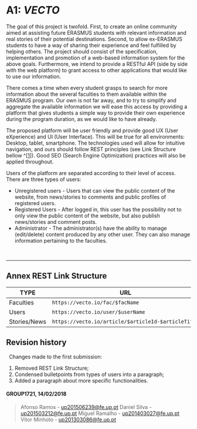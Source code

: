 # A1: ***VECTO***


The goal of this project is twofold. First, to create an online community aimed at assisting future ERASMUS students with relevant information and real stories of their potential destinations. Second, to allow ex-ERASMUS students to have a way of sharing their experience and feel fulfilled by helping others. The project should consist of the specification, implementation and promotion of a web-based information system for the above goals. Furthermore, we intend to provide a RESTful API (side by side with the web platform) to grant access to other applications that would like to use our information.

There comes a time when every student grasps to search for more information about the several faculties to them available within the ERASMUS program. Our own is not far away, and to try to simplify and aggregate the available information we will ease this access by providing a platform that gives students a simple way to provide their own experience during the program duration, as we would like to have already.

The proposed platform will be user friendly and provide good UX (User eXperience) and UI (User Interface). This will be true for all environments: Desktop, tablet, smartphone. The technologies used will allow for intuitive navigation, and ours should follow REST principles (see Link Structure bellow ^[[1](#Annex-REST-Link-Structure)]). Good SEO (Search Engine Optimization) practices will also be applied throughout. 

Users of the platform are separated according to their level of access. There are three types of users:
 * Unregistered users - Users that can view the public content of the website, from news/stories to comments and public profiles of registered users.
 * Registered Users - After logged in, this user has the possibility not to only view the public content of the website, but also publish news/stories and comment posts.
 * Administrator - The administrator(s) have the ability to manage (edit/delete) content produced by any other user. They can also manage information pertaining to the faculties.

 
***
 
## Annex REST Link Structure

| TYPE        | URL                                            		|
|------       |----                                            		|
|Faculties    | `https://vecto.io/fac/$facName`                 	|
|Users        | `https://vecto.io/user/$userName`               	|
|Stories/News | `https://vecto.io/article/$articleId-$articleTitle` |


## Revision history
 
Changes made to the first submission:
1. Removed REST Link Structure;
2. Condensed bulletpoints from types of users into a paragraph;
3. Added a paragraph about more specific functionalities.
 
 
#### GROUP1721, 14/02/2018

 > Afonso Ramos - up201506239@fe.up.pt
 > Daniel Silva - up201503212@fe.up.pt
 > Miguel Ramalho - up201403027@fe.up.pt
 > Vitor Minhoto - up201303086@fe.up.pt
